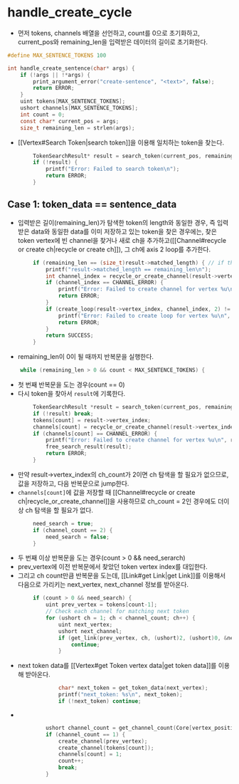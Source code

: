 # handle_create_cycle
- 먼저 tokens, channels 배열을 선언하고, count를 0으로 초기화하고,  current_pos와 remaining_len을 입력받은 데이터의 길이로 초기화한다. 
```c
#define MAX_SENTENCE_TOKENS 100

int handle_create_sentence(char* args) {
    if (!args || !*args) {
        print_argument_error("create-sentence", "<text>", false);
        return ERROR;
    }
    uint tokens[MAX_SENTENCE_TOKENS];
    ushort channels[MAX_SENTENCE_TOKENS];
    int count = 0;
    const char* current_pos = args;
    size_t remaining_len = strlen(args);
```
- [[Vertex#Search Token|search token]]을 이용해 일치하는 token을 찾는다. 
```c
        TokenSearchResult* result = search_token(current_pos, remaining_len);
        if (!result) {
            printf("Error: Failed to search token\n");
            return ERROR;
        }
```
## Case 1: token_data == sentence_data
- 입력받은 길이(remaining_len)가 탐색한 token의 length와 동일한 경우, 즉 입력받은 data와 동일한 data를 이미 저장하고 있는 token을 찾은 경우에는, 찾은 token vertex에 빈 channel을 찾거나 새로 ch을 추가하고([[Channel#recycle or create ch|recycle or create ch]]), 그 ch에 axis 2 loop를 추가한다. 
```c
        if (remaining_len == (size_t)result->matched_length) { // if the remaining length is 0, then we are at the end of the string
            printf("result->matched_length == remaining_len\n");
            int channel_index = recycle_or_create_channel(result->vertex_index);
            if (channel_index == CHANNEL_ERROR) {
                printf("Error: Failed to create channel for vertex %u\n", result->vertex_index);
                return ERROR;
            }
            if (create_loop(result->vertex_index, channel_index, 2) != LINK_SUCCESS) {
                printf("Error: Failed to create loop for vertex %u\n", result->vertex_index);
                return ERROR;
            }
            return SUCCESS;
        }
```
- remaining_len이 0이 될 때까지 반복문을 실행한다.
```c
    while (remaining_len > 0 && count < MAX_SENTENCE_TOKENS) {
```
- 첫 번째 반복문을 도는 경우(count == 0)
- 다시 token을 찾아서 `result`에 기록한다. 
```c
        TokenSearchResult *result = search_token(current_pos, remaining_len);
        if (!result) break;
        tokens[count] = result->vertex_index;
        channels[count] = recycle_or_create_channel(result->vertex_index);
        if (channels[count] == CHANNEL_ERROR) {
            printf("Error: Failed to create channel for vertex %u\n", result->vertex_index);
            free_search_result(result);
            return ERROR;
        }
```
- 만약 result->vertex_index의 ch_count가 2이면 ch 탐색을 할 필요가 없으므로, 값을 저장하고, 다음 반복문으로 jump한다. 
- `channels[count]`에 값을 저장할 때 [[Channel#recycle or create ch|recycle_or_create_channel]]을 사용하므로 ch_count = 2인 경우에도 더이상 ch 탐색을 할 필요가 없다.  
```c
        need_search = true;
        if (channel_count == 2) {
            need_search = false;
        }
```
- 두 번째 이상 반복문을 도는 경우(count > 0 && need_serarch)
- prev_vertex에 이전 반복문에서 찾았던 token vertex index를 대입한다. 
- 그리고 ch count만큼 반복문을 도는데, [[Link#get Link|get Link]]를 이용해서 다음으로 가리키는 next_vertex, next_channel 정보를 받아온다. 
```c
        if (count > 0 && need_search) {
            uint prev_vertex = tokens[count-1];
            // Check each channel for matching next token
            for (ushort ch = 1; ch < channel_count; ch++) {
                uint next_vertex;
                ushort next_channel;
                if (get_link(prev_vertex, ch, (ushort)2, (ushort)0, &next_vertex, &next_channel) != LINK_SUCCESS) {
                    continue;
                }
```
- next token data를 [[Vertex#get Token vertex data|get token data]]를 이용해 받아온다.
```c
                char* next_token = get_token_data(next_vertex);
                printf("next_token: %s\n", next_token);
                if (!next_token) continue;
```
- 
```c
            ushort channel_count = get_channel_count(Core[vertex_position]);
            if (channel_count == 1) {
                create_channel(prev_vertex);
                create_channel(tokens[count]);
                channels[count] = 1;
                count++;
                break;
            }
```